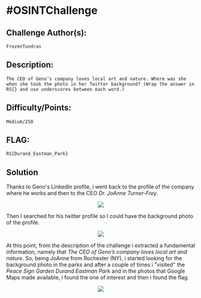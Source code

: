 # #OSINTChallenge

## Challenge Author(s):
`FrozenTundras`

## Description:
`The CEO of Geno’s company loves local art and nature. Where was she when she took the photo in her Twitter background? (Wrap the answer in RS{} and use underscores between each word.)`

## Difficulty/Points: 
`Medium/250`

## FLAG:
`RS{Durand_Eastman_Park}`

## Solution
Thanks to Geno's LinkedIn profile, i went back to the profile of the company where he works and then to the CEO *Dr. JoAnne Turner-Frey*.
<p align="center">
  <img src=https://i.postimg.cc/kXDmDbG6/1.jpg" />
</p>

Then I searched for his twitter profile so I could have the background photo of the profile.
<p align="center">
  <img src=https://i.postimg.cc/RZ76pymz/2.jpg" />
</p>

At this point, from the description of the challenge i extracted a fundamental information, namely that *The CEO of Geno’s company loves local art and nature*.
So, being JoAnne from Rochester (NY), i started looking for the background photo in the parks and after a couple of times i "visited" the *Peace Sign Garden Durand Eastman Park* and in the photos that Google Maps made available, i found the one of interest and then i found the flag.
<p align="center">
  <img src=https://i.postimg.cc/T1Pmb95W/4.jpg" />
</p>

